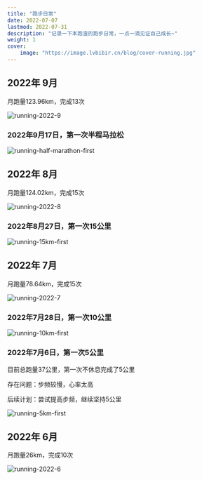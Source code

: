 ```yaml
---
title: "跑步日常" 
date: 2022-07-07 
lastmod: 2022-07-31
description: "记录一下本跑渣的跑步日常，一点一滴见证自己成长~"
weight: 1 
cover:
    image: "https://image.lvbibir.cn/blog/cover-running.jpg"
---
```


## 2022年 9月

月跑量123.96km，完成13次

![running-2022-9](https://image.lvbibir.cn/blog/running-2022-9.png)

### 2022年9月17日，第一次半程马拉松

![running-half-marathon-first](https://image.lvbibir.cn/blog/running-half-marathon-first.jpg)



## 2022年 8月

月跑量124.02km，完成15次

![running-2022-8](https://image.lvbibir.cn/blog/running-2022-8.jpg)

### 2022年8月27日，第一次15公里

![running-15km-first](https://image.lvbibir.cn/blog/running-15km-first.jpg)

## 2022年 7月

月跑量78.64km，完成15次

![running-2022-7](https://image.lvbibir.cn/blog/running-2022-7.jpg)

### 2022年7月28日，第一次10公里

![running-10km-first](https://image.lvbibir.cn/blog/running-10km-first.jpg)


### 2022年7月6日，第一次5公里

目前总跑量37公里，第一次不休息完成了5公里

存在问题：步频较慢，心率太高

后续计划：尝试提高步频，继续坚持5公里

![running-5km-first](https://image.lvbibir.cn/blog/running-5km-first.jpg)

## 2022年 6月

月跑量26km，完成10次

![running-2022-6](https://image.lvbibir.cn/blog/running-2022-6.jpg)
